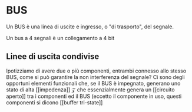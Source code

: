 # BUS
Un BUS è una linea di uscite e ingresso, o "di trasporto", del segnale.

Un bus a 4 segnali è un collegamento a 4 bit


## Linee di uscita condivise
Ipotizziamo di avere due o più componenti, entrambi connesso allo stesso BUS, come si può garantire la non interferenza del segnale? Ci sono degli opportuni elementi funzionali che, se il BUS è impegnato, generano uno stato di alta [[impedenza]] $\mathcal{Z}$ che essenzialmente genera un [[circuito aperto]] tra i componenti ed il BUS (eccetto il componente in uso, questi componenti si dicono [[buffer tri-state]]
